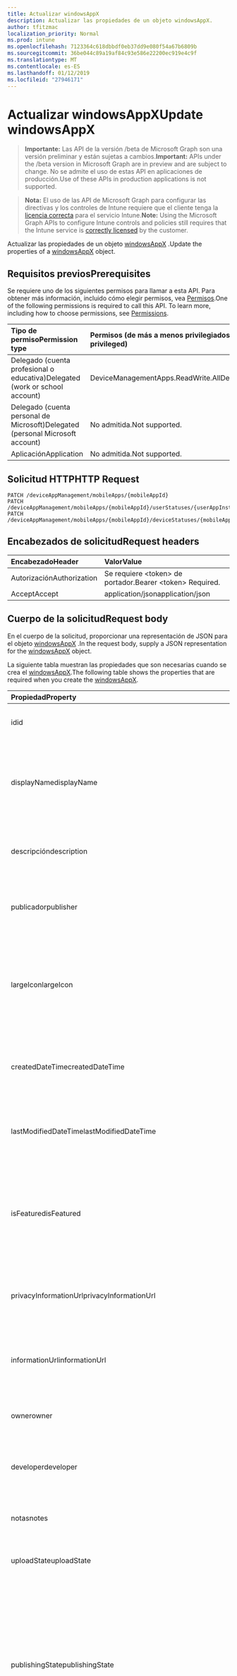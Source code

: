 ```yaml
---
title: Actualizar windowsAppX
description: Actualizar las propiedades de un objeto windowsAppX.
author: tfitzmac
localization_priority: Normal
ms.prod: intune
ms.openlocfilehash: 7123364c618dbbdf0eb37dd9e080f54a67b6809b
ms.sourcegitcommit: 36be044c89a19af84c93e586e22200ec919e4c9f
ms.translationtype: MT
ms.contentlocale: es-ES
ms.lasthandoff: 01/12/2019
ms.locfileid: "27946171"
---
```

# <a name="update-windowsappx"></a><span data-ttu-id="45a0b-103">Actualizar windowsAppX</span><span class="sxs-lookup"><span data-stu-id="45a0b-103">Update windowsAppX</span></span>

> <span data-ttu-id="45a0b-104">**Importante:** Las API de la versión /beta de Microsoft Graph son una versión preliminar y están sujetas a cambios.</span><span class="sxs-lookup"><span data-stu-id="45a0b-104">**Important:** APIs under the /beta version in Microsoft Graph are in preview and are subject to change.</span></span> <span data-ttu-id="45a0b-105">No se admite el uso de estas API en aplicaciones de producción.</span><span class="sxs-lookup"><span data-stu-id="45a0b-105">Use of these APIs in production applications is not supported.</span></span>

> <span data-ttu-id="45a0b-106">**Nota:** El uso de las API de Microsoft Graph para configurar las directivas y los controles de Intune requiere que el cliente tenga la [licencia correcta](https://go.microsoft.com/fwlink/?linkid=839381) para el servicio Intune.</span><span class="sxs-lookup"><span data-stu-id="45a0b-106">**Note:** Using the Microsoft Graph APIs to configure Intune controls and policies still requires that the Intune service is [correctly licensed](https://go.microsoft.com/fwlink/?linkid=839381) by the customer.</span></span>

<span data-ttu-id="45a0b-107">Actualizar las propiedades de un objeto [windowsAppX](../resources/intune-apps-windowsappx.md) .</span><span class="sxs-lookup"><span data-stu-id="45a0b-107">Update the properties of a [windowsAppX](../resources/intune-apps-windowsappx.md) object.</span></span>
## <a name="prerequisites"></a><span data-ttu-id="45a0b-108">Requisitos previos</span><span class="sxs-lookup"><span data-stu-id="45a0b-108">Prerequisites</span></span>
<span data-ttu-id="45a0b-p102">Se requiere uno de los siguientes permisos para llamar a esta API. Para obtener más información, incluido cómo elegir permisos, vea [Permisos](/graph/permissions-reference).</span><span class="sxs-lookup"><span data-stu-id="45a0b-p102">One of the following permissions is required to call this API. To learn more, including how to choose permissions, see [Permissions](/graph/permissions-reference).</span></span>

|<span data-ttu-id="45a0b-111">Tipo de permiso</span><span class="sxs-lookup"><span data-stu-id="45a0b-111">Permission type</span></span>|<span data-ttu-id="45a0b-112">Permisos (de más a menos privilegiados)</span><span class="sxs-lookup"><span data-stu-id="45a0b-112">Permissions (from most to least privileged)</span></span>|
|:---|:---|
|<span data-ttu-id="45a0b-113">Delegado (cuenta profesional o educativa)</span><span class="sxs-lookup"><span data-stu-id="45a0b-113">Delegated (work or school account)</span></span>|<span data-ttu-id="45a0b-114">DeviceManagementApps.ReadWrite.All</span><span class="sxs-lookup"><span data-stu-id="45a0b-114">DeviceManagementApps.ReadWrite.All</span></span>|
|<span data-ttu-id="45a0b-115">Delegado (cuenta personal de Microsoft)</span><span class="sxs-lookup"><span data-stu-id="45a0b-115">Delegated (personal Microsoft account)</span></span>|<span data-ttu-id="45a0b-116">No admitida.</span><span class="sxs-lookup"><span data-stu-id="45a0b-116">Not supported.</span></span>|
|<span data-ttu-id="45a0b-117">Aplicación</span><span class="sxs-lookup"><span data-stu-id="45a0b-117">Application</span></span>|<span data-ttu-id="45a0b-118">No admitida.</span><span class="sxs-lookup"><span data-stu-id="45a0b-118">Not supported.</span></span>|

## <a name="http-request"></a><span data-ttu-id="45a0b-119">Solicitud HTTP</span><span class="sxs-lookup"><span data-stu-id="45a0b-119">HTTP Request</span></span>
<!-- {
  "blockType": "ignored"
}
-->
``` http
PATCH /deviceAppManagement/mobileApps/{mobileAppId}
PATCH /deviceAppManagement/mobileApps/{mobileAppId}/userStatuses/{userAppInstallStatusId}/app
PATCH /deviceAppManagement/mobileApps/{mobileAppId}/deviceStatuses/{mobileAppInstallStatusId}/app
```

## <a name="request-headers"></a><span data-ttu-id="45a0b-120">Encabezados de solicitud</span><span class="sxs-lookup"><span data-stu-id="45a0b-120">Request headers</span></span>
|<span data-ttu-id="45a0b-121">Encabezado</span><span class="sxs-lookup"><span data-stu-id="45a0b-121">Header</span></span>|<span data-ttu-id="45a0b-122">Valor</span><span class="sxs-lookup"><span data-stu-id="45a0b-122">Value</span></span>|
|:---|:---|
|<span data-ttu-id="45a0b-123">Autorización</span><span class="sxs-lookup"><span data-stu-id="45a0b-123">Authorization</span></span>|<span data-ttu-id="45a0b-124">Se requiere &lt;token&gt; de portador.</span><span class="sxs-lookup"><span data-stu-id="45a0b-124">Bearer &lt;token&gt; Required.</span></span>|
|<span data-ttu-id="45a0b-125">Accept</span><span class="sxs-lookup"><span data-stu-id="45a0b-125">Accept</span></span>|<span data-ttu-id="45a0b-126">application/json</span><span class="sxs-lookup"><span data-stu-id="45a0b-126">application/json</span></span>|

## <a name="request-body"></a><span data-ttu-id="45a0b-127">Cuerpo de la solicitud</span><span class="sxs-lookup"><span data-stu-id="45a0b-127">Request body</span></span>
<span data-ttu-id="45a0b-128">En el cuerpo de la solicitud, proporcionar una representación de JSON para el objeto [windowsAppX](../resources/intune-apps-windowsappx.md) .</span><span class="sxs-lookup"><span data-stu-id="45a0b-128">In the request body, supply a JSON representation for the [windowsAppX](../resources/intune-apps-windowsappx.md) object.</span></span>

<span data-ttu-id="45a0b-129">La siguiente tabla muestran las propiedades que son necesarias cuando se crea el [windowsAppX](../resources/intune-apps-windowsappx.md).</span><span class="sxs-lookup"><span data-stu-id="45a0b-129">The following table shows the properties that are required when you create the [windowsAppX](../resources/intune-apps-windowsappx.md).</span></span>

|<span data-ttu-id="45a0b-130">Propiedad</span><span class="sxs-lookup"><span data-stu-id="45a0b-130">Property</span></span>|<span data-ttu-id="45a0b-131">Tipo</span><span class="sxs-lookup"><span data-stu-id="45a0b-131">Type</span></span>|<span data-ttu-id="45a0b-132">Descripción</span><span class="sxs-lookup"><span data-stu-id="45a0b-132">Description</span></span>|
|:---|:---|:---|
|<span data-ttu-id="45a0b-133">id</span><span class="sxs-lookup"><span data-stu-id="45a0b-133">id</span></span>|<span data-ttu-id="45a0b-134">Cadena</span><span class="sxs-lookup"><span data-stu-id="45a0b-134">String</span></span>|<span data-ttu-id="45a0b-135">Clave de la entidad.</span><span class="sxs-lookup"><span data-stu-id="45a0b-135">Key of the entity.</span></span> <span data-ttu-id="45a0b-136">Heredado de [mobileApp](../resources/intune-apps-mobileapp.md).</span><span class="sxs-lookup"><span data-stu-id="45a0b-136">Inherited from [mobileApp](../resources/intune-apps-mobileapp.md)</span></span>|
|<span data-ttu-id="45a0b-137">displayName</span><span class="sxs-lookup"><span data-stu-id="45a0b-137">displayName</span></span>|<span data-ttu-id="45a0b-138">Cadena</span><span class="sxs-lookup"><span data-stu-id="45a0b-138">String</span></span>|<span data-ttu-id="45a0b-139">Título de la aplicación importado o proporcionado por el administrador.</span><span class="sxs-lookup"><span data-stu-id="45a0b-139">The admin provided or imported title of the app.</span></span> <span data-ttu-id="45a0b-140">Heredado de [mobileApp](../resources/intune-apps-mobileapp.md).</span><span class="sxs-lookup"><span data-stu-id="45a0b-140">Inherited from [mobileApp](../resources/intune-apps-mobileapp.md)</span></span>|
|<span data-ttu-id="45a0b-141">descripción</span><span class="sxs-lookup"><span data-stu-id="45a0b-141">description</span></span>|<span data-ttu-id="45a0b-142">Cadena</span><span class="sxs-lookup"><span data-stu-id="45a0b-142">String</span></span>|<span data-ttu-id="45a0b-143">Descripción de la aplicación.</span><span class="sxs-lookup"><span data-stu-id="45a0b-143">The description of the app.</span></span> <span data-ttu-id="45a0b-144">Heredado de [mobileApp](../resources/intune-apps-mobileapp.md).</span><span class="sxs-lookup"><span data-stu-id="45a0b-144">Inherited from [mobileApp](../resources/intune-apps-mobileapp.md)</span></span>|
|<span data-ttu-id="45a0b-145">publicador</span><span class="sxs-lookup"><span data-stu-id="45a0b-145">publisher</span></span>|<span data-ttu-id="45a0b-146">Cadena</span><span class="sxs-lookup"><span data-stu-id="45a0b-146">String</span></span>|<span data-ttu-id="45a0b-147">Publicador de la aplicación.</span><span class="sxs-lookup"><span data-stu-id="45a0b-147">The publisher of the app.</span></span> <span data-ttu-id="45a0b-148">Heredado de [mobileApp](../resources/intune-apps-mobileapp.md).</span><span class="sxs-lookup"><span data-stu-id="45a0b-148">Inherited from [mobileApp](../resources/intune-apps-mobileapp.md)</span></span>|
|<span data-ttu-id="45a0b-149">largeIcon</span><span class="sxs-lookup"><span data-stu-id="45a0b-149">largeIcon</span></span>|[<span data-ttu-id="45a0b-150">mimeContent</span><span class="sxs-lookup"><span data-stu-id="45a0b-150">mimeContent</span></span>](../resources/intune-shared-mimecontent.md)|<span data-ttu-id="45a0b-151">Icono grande que se mostrará en los detalles de la aplicación y se usa para cargar el icono.</span><span class="sxs-lookup"><span data-stu-id="45a0b-151">The large icon, to be displayed in the app details and used for upload of the icon.</span></span> <span data-ttu-id="45a0b-152">Heredado de [mobileApp](../resources/intune-apps-mobileapp.md).</span><span class="sxs-lookup"><span data-stu-id="45a0b-152">Inherited from [mobileApp](../resources/intune-apps-mobileapp.md)</span></span>|
|<span data-ttu-id="45a0b-153">createdDateTime</span><span class="sxs-lookup"><span data-stu-id="45a0b-153">createdDateTime</span></span>|<span data-ttu-id="45a0b-154">DateTimeOffset</span><span class="sxs-lookup"><span data-stu-id="45a0b-154">DateTimeOffset</span></span>|<span data-ttu-id="45a0b-155">Fecha y hora de creación de la aplicación.</span><span class="sxs-lookup"><span data-stu-id="45a0b-155">The date and time the app was created.</span></span> <span data-ttu-id="45a0b-156">Heredado de [mobileApp](../resources/intune-apps-mobileapp.md).</span><span class="sxs-lookup"><span data-stu-id="45a0b-156">Inherited from [mobileApp](../resources/intune-apps-mobileapp.md)</span></span>|
|<span data-ttu-id="45a0b-157">lastModifiedDateTime</span><span class="sxs-lookup"><span data-stu-id="45a0b-157">lastModifiedDateTime</span></span>|<span data-ttu-id="45a0b-158">DateTimeOffset</span><span class="sxs-lookup"><span data-stu-id="45a0b-158">DateTimeOffset</span></span>|<span data-ttu-id="45a0b-159">Fecha y hora de la última modificación de la aplicación.</span><span class="sxs-lookup"><span data-stu-id="45a0b-159">The date and time the app was last modified.</span></span> <span data-ttu-id="45a0b-160">Heredado de [mobileApp](../resources/intune-apps-mobileapp.md).</span><span class="sxs-lookup"><span data-stu-id="45a0b-160">Inherited from [mobileApp](../resources/intune-apps-mobileapp.md)</span></span>|
|<span data-ttu-id="45a0b-161">isFeatured</span><span class="sxs-lookup"><span data-stu-id="45a0b-161">isFeatured</span></span>|<span data-ttu-id="45a0b-162">Booleano</span><span class="sxs-lookup"><span data-stu-id="45a0b-162">Boolean</span></span>|<span data-ttu-id="45a0b-163">Valor que indica si el administrador ha marcado la aplicación como destacada. Heredado de [mobileApp](../resources/intune-apps-mobileapp.md).</span><span class="sxs-lookup"><span data-stu-id="45a0b-163">The value indicating whether the app is marked as featured by the admin. Inherited from [mobileApp](../resources/intune-apps-mobileapp.md)</span></span>|
|<span data-ttu-id="45a0b-164">privacyInformationUrl</span><span class="sxs-lookup"><span data-stu-id="45a0b-164">privacyInformationUrl</span></span>|<span data-ttu-id="45a0b-165">Cadena</span><span class="sxs-lookup"><span data-stu-id="45a0b-165">String</span></span>|<span data-ttu-id="45a0b-166">La dirección URL de la declaración de privacidad.</span><span class="sxs-lookup"><span data-stu-id="45a0b-166">The privacy statement Url.</span></span> <span data-ttu-id="45a0b-167">Heredado de [mobileApp](../resources/intune-apps-mobileapp.md).</span><span class="sxs-lookup"><span data-stu-id="45a0b-167">Inherited from [mobileApp](../resources/intune-apps-mobileapp.md)</span></span>|
|<span data-ttu-id="45a0b-168">informationUrl</span><span class="sxs-lookup"><span data-stu-id="45a0b-168">informationUrl</span></span>|<span data-ttu-id="45a0b-169">Cadena</span><span class="sxs-lookup"><span data-stu-id="45a0b-169">String</span></span>|<span data-ttu-id="45a0b-170">La dirección URL para obtener más información.</span><span class="sxs-lookup"><span data-stu-id="45a0b-170">The more information Url.</span></span> <span data-ttu-id="45a0b-171">Heredado de [mobileApp](../resources/intune-apps-mobileapp.md).</span><span class="sxs-lookup"><span data-stu-id="45a0b-171">Inherited from [mobileApp](../resources/intune-apps-mobileapp.md)</span></span>|
|<span data-ttu-id="45a0b-172">owner</span><span class="sxs-lookup"><span data-stu-id="45a0b-172">owner</span></span>|<span data-ttu-id="45a0b-173">Cadena</span><span class="sxs-lookup"><span data-stu-id="45a0b-173">String</span></span>|<span data-ttu-id="45a0b-174">Propietario de la aplicación.</span><span class="sxs-lookup"><span data-stu-id="45a0b-174">The owner of the app.</span></span> <span data-ttu-id="45a0b-175">Heredado de [mobileApp](../resources/intune-apps-mobileapp.md).</span><span class="sxs-lookup"><span data-stu-id="45a0b-175">Inherited from [mobileApp](../resources/intune-apps-mobileapp.md)</span></span>|
|<span data-ttu-id="45a0b-176">developer</span><span class="sxs-lookup"><span data-stu-id="45a0b-176">developer</span></span>|<span data-ttu-id="45a0b-177">Cadena</span><span class="sxs-lookup"><span data-stu-id="45a0b-177">String</span></span>|<span data-ttu-id="45a0b-178">Desarrollador de la aplicación.</span><span class="sxs-lookup"><span data-stu-id="45a0b-178">The developer of the app.</span></span> <span data-ttu-id="45a0b-179">Heredado de [mobileApp](../resources/intune-apps-mobileapp.md).</span><span class="sxs-lookup"><span data-stu-id="45a0b-179">Inherited from [mobileApp](../resources/intune-apps-mobileapp.md)</span></span>|
|<span data-ttu-id="45a0b-180">notas</span><span class="sxs-lookup"><span data-stu-id="45a0b-180">notes</span></span>|<span data-ttu-id="45a0b-181">Cadena</span><span class="sxs-lookup"><span data-stu-id="45a0b-181">String</span></span>|<span data-ttu-id="45a0b-182">Notas de la aplicación.</span><span class="sxs-lookup"><span data-stu-id="45a0b-182">Notes for the app.</span></span> <span data-ttu-id="45a0b-183">Heredado de [mobileApp](../resources/intune-apps-mobileapp.md).</span><span class="sxs-lookup"><span data-stu-id="45a0b-183">Inherited from [mobileApp](../resources/intune-apps-mobileapp.md)</span></span>|
|<span data-ttu-id="45a0b-184">uploadState</span><span class="sxs-lookup"><span data-stu-id="45a0b-184">uploadState</span></span>|<span data-ttu-id="45a0b-185">Int32</span><span class="sxs-lookup"><span data-stu-id="45a0b-185">Int32</span></span>|<span data-ttu-id="45a0b-186">El estado de carga.</span><span class="sxs-lookup"><span data-stu-id="45a0b-186">The upload state.</span></span> <span data-ttu-id="45a0b-187">Heredado de [mobileApp](../resources/intune-apps-mobileapp.md).</span><span class="sxs-lookup"><span data-stu-id="45a0b-187">Inherited from [mobileApp](../resources/intune-apps-mobileapp.md)</span></span>|
|<span data-ttu-id="45a0b-188">publishingState</span><span class="sxs-lookup"><span data-stu-id="45a0b-188">publishingState</span></span>|[<span data-ttu-id="45a0b-189">mobileAppPublishingState</span><span class="sxs-lookup"><span data-stu-id="45a0b-189">mobileAppPublishingState</span></span>](../resources/intune-apps-mobileapppublishingstate.md)|<span data-ttu-id="45a0b-190">Estado de publicación de la aplicación.</span><span class="sxs-lookup"><span data-stu-id="45a0b-190">The publishing state for the app.</span></span> <span data-ttu-id="45a0b-191">La aplicación no puede asignarse a menos que se publique.</span><span class="sxs-lookup"><span data-stu-id="45a0b-191">The app cannot be assigned unless the app is published.</span></span> <span data-ttu-id="45a0b-192">Se hereda de [mobileApp](../resources/intune-apps-mobileapp.md).</span><span class="sxs-lookup"><span data-stu-id="45a0b-192">Inherited from [mobileApp](../resources/intune-apps-mobileapp.md).</span></span> <span data-ttu-id="45a0b-193">Los valores posibles son: `notPublished`, `processing` y `published`.</span><span class="sxs-lookup"><span data-stu-id="45a0b-193">Possible values are: `notPublished`, `processing`, `published`.</span></span>|
|<span data-ttu-id="45a0b-194">committedContentVersion</span><span class="sxs-lookup"><span data-stu-id="45a0b-194">committedContentVersion</span></span>|<span data-ttu-id="45a0b-195">Cadena</span><span class="sxs-lookup"><span data-stu-id="45a0b-195">String</span></span>|<span data-ttu-id="45a0b-196">Versión interna del contenido confirmado.</span><span class="sxs-lookup"><span data-stu-id="45a0b-196">The internal committed content version.</span></span> <span data-ttu-id="45a0b-197">Heredado de [mobileLobApp](../resources/intune-apps-mobilelobapp.md).</span><span class="sxs-lookup"><span data-stu-id="45a0b-197">Inherited from [mobileLobApp](../resources/intune-apps-mobilelobapp.md)</span></span>|
|<span data-ttu-id="45a0b-198">fileName</span><span class="sxs-lookup"><span data-stu-id="45a0b-198">fileName</span></span>|<span data-ttu-id="45a0b-199">Cadena</span><span class="sxs-lookup"><span data-stu-id="45a0b-199">String</span></span>|<span data-ttu-id="45a0b-200">Nombre del archivo de la aplicación de LOB principal.</span><span class="sxs-lookup"><span data-stu-id="45a0b-200">The name of the main Lob application file.</span></span> <span data-ttu-id="45a0b-201">Heredado de [mobileLobApp](../resources/intune-apps-mobilelobapp.md).</span><span class="sxs-lookup"><span data-stu-id="45a0b-201">Inherited from [mobileLobApp](../resources/intune-apps-mobilelobapp.md)</span></span>|
|<span data-ttu-id="45a0b-202">size</span><span class="sxs-lookup"><span data-stu-id="45a0b-202">size</span></span>|<span data-ttu-id="45a0b-203">Int64</span><span class="sxs-lookup"><span data-stu-id="45a0b-203">Int64</span></span>|<span data-ttu-id="45a0b-204">Tamaño total, incluidos todos los archivos cargados.</span><span class="sxs-lookup"><span data-stu-id="45a0b-204">The total size, including all uploaded files.</span></span> <span data-ttu-id="45a0b-205">Heredado de [mobileLobApp](../resources/intune-apps-mobilelobapp.md).</span><span class="sxs-lookup"><span data-stu-id="45a0b-205">Inherited from [mobileLobApp](../resources/intune-apps-mobilelobapp.md)</span></span>|
|<span data-ttu-id="45a0b-206">applicableArchitectures</span><span class="sxs-lookup"><span data-stu-id="45a0b-206">applicableArchitectures</span></span>|[<span data-ttu-id="45a0b-207">windowsArchitecture</span><span class="sxs-lookup"><span data-stu-id="45a0b-207">windowsArchitecture</span></span>](../resources/intune-apps-windowsarchitecture.md)|<span data-ttu-id="45a0b-208">Arquitecturas de Windows en las que se puede ejecutar esta aplicación.</span><span class="sxs-lookup"><span data-stu-id="45a0b-208">The Windows architecture(s) for which this app can run on.</span></span> <span data-ttu-id="45a0b-209">Los valores posibles son: `none`, `x86`, `x64`, `arm` y `neutral`.</span><span class="sxs-lookup"><span data-stu-id="45a0b-209">Possible values are: `none`, `x86`, `x64`, `arm`, `neutral`.</span></span>|
|<span data-ttu-id="45a0b-210">identityName</span><span class="sxs-lookup"><span data-stu-id="45a0b-210">identityName</span></span>|<span data-ttu-id="45a0b-211">Cadena</span><span class="sxs-lookup"><span data-stu-id="45a0b-211">String</span></span>|<span data-ttu-id="45a0b-212">Nombre de la identidad.</span><span class="sxs-lookup"><span data-stu-id="45a0b-212">The Identity Name.</span></span>|
|<span data-ttu-id="45a0b-213">identityPublisherHash</span><span class="sxs-lookup"><span data-stu-id="45a0b-213">identityPublisherHash</span></span>|<span data-ttu-id="45a0b-214">Cadena</span><span class="sxs-lookup"><span data-stu-id="45a0b-214">String</span></span>|<span data-ttu-id="45a0b-215">Hash del publicador de identidad.</span><span class="sxs-lookup"><span data-stu-id="45a0b-215">The Identity Publisher Hash.</span></span>|
|<span data-ttu-id="45a0b-216">identityResourceIdentifier</span><span class="sxs-lookup"><span data-stu-id="45a0b-216">identityResourceIdentifier</span></span>|<span data-ttu-id="45a0b-217">Cadena</span><span class="sxs-lookup"><span data-stu-id="45a0b-217">String</span></span>|<span data-ttu-id="45a0b-218">Identificador del recurso de identidad.</span><span class="sxs-lookup"><span data-stu-id="45a0b-218">The Identity Resource Identifier.</span></span>|
|<span data-ttu-id="45a0b-219">isBundle</span><span class="sxs-lookup"><span data-stu-id="45a0b-219">isBundle</span></span>|<span data-ttu-id="45a0b-220">Booleano</span><span class="sxs-lookup"><span data-stu-id="45a0b-220">Boolean</span></span>|<span data-ttu-id="45a0b-221">Indica si la aplicación es una agrupación.</span><span class="sxs-lookup"><span data-stu-id="45a0b-221">Whether or not the app is a bundle.</span></span>|
|<span data-ttu-id="45a0b-222">minimumSupportedOperatingSystem</span><span class="sxs-lookup"><span data-stu-id="45a0b-222">minimumSupportedOperatingSystem</span></span>|[<span data-ttu-id="45a0b-223">windowsMinimumOperatingSystem</span><span class="sxs-lookup"><span data-stu-id="45a0b-223">windowsMinimumOperatingSystem</span></span>](../resources/intune-apps-windowsminimumoperatingsystem.md)|<span data-ttu-id="45a0b-224">Valor del sistema operativo mínimo aplicable.</span><span class="sxs-lookup"><span data-stu-id="45a0b-224">The value for the minimum applicable operating system.</span></span>|
|<span data-ttu-id="45a0b-225">identityVersion</span><span class="sxs-lookup"><span data-stu-id="45a0b-225">identityVersion</span></span>|<span data-ttu-id="45a0b-226">Cadena</span><span class="sxs-lookup"><span data-stu-id="45a0b-226">String</span></span>|<span data-ttu-id="45a0b-227">Versión de la identidad.</span><span class="sxs-lookup"><span data-stu-id="45a0b-227">The identity version.</span></span>|



## <a name="response"></a><span data-ttu-id="45a0b-228">Respuesta</span><span class="sxs-lookup"><span data-stu-id="45a0b-228">Response</span></span>
<span data-ttu-id="45a0b-229">Si tiene éxito, este método devuelve una `200 OK` código de respuesta y un objeto actualizado [windowsAppX](../resources/intune-apps-windowsappx.md) en el cuerpo de la respuesta.</span><span class="sxs-lookup"><span data-stu-id="45a0b-229">If successful, this method returns a `200 OK` response code and an updated [windowsAppX](../resources/intune-apps-windowsappx.md) object in the response body.</span></span>

## <a name="example"></a><span data-ttu-id="45a0b-230">Ejemplo</span><span class="sxs-lookup"><span data-stu-id="45a0b-230">Example</span></span>
### <a name="request"></a><span data-ttu-id="45a0b-231">Solicitud</span><span class="sxs-lookup"><span data-stu-id="45a0b-231">Request</span></span>
<span data-ttu-id="45a0b-232">Aquí tiene un ejemplo de la solicitud.</span><span class="sxs-lookup"><span data-stu-id="45a0b-232">Here is an example of the request.</span></span>
``` http
PATCH https://graph.microsoft.com/beta/deviceAppManagement/mobileApps/{mobileAppId}
Content-type: application/json
Content-length: 1269

{
  "displayName": "Display Name value",
  "description": "Description value",
  "publisher": "Publisher value",
  "largeIcon": {
    "@odata.type": "microsoft.graph.mimeContent",
    "type": "Type value",
    "value": "dmFsdWU="
  },
  "lastModifiedDateTime": "2017-01-01T00:00:35.1329464-08:00",
  "isFeatured": true,
  "privacyInformationUrl": "https://example.com/privacyInformationUrl/",
  "informationUrl": "https://example.com/informationUrl/",
  "owner": "Owner value",
  "developer": "Developer value",
  "notes": "Notes value",
  "uploadState": 11,
  "publishingState": "processing",
  "committedContentVersion": "Committed Content Version value",
  "fileName": "File Name value",
  "size": 4,
  "applicableArchitectures": "x86",
  "identityName": "Identity Name value",
  "identityPublisherHash": "Identity Publisher Hash value",
  "identityResourceIdentifier": "Identity Resource Identifier value",
  "isBundle": true,
  "minimumSupportedOperatingSystem": {
    "@odata.type": "microsoft.graph.windowsMinimumOperatingSystem",
    "v8_0": true,
    "v8_1": true,
    "v10_0": true,
    "v10_1607": true,
    "v10_1703": true,
    "v10_1709": true,
    "v10_1803": true
  },
  "identityVersion": "Identity Version value"
}
```

### <a name="response"></a><span data-ttu-id="45a0b-233">Respuesta</span><span class="sxs-lookup"><span data-stu-id="45a0b-233">Response</span></span>
<span data-ttu-id="45a0b-p121">Aquí tiene un ejemplo de la respuesta. Nota: Puede que el objeto de respuesta que aparece aquí se trunque para abreviar. Todas las propiedades se devolverán de una llamada real.</span><span class="sxs-lookup"><span data-stu-id="45a0b-p121">Here is an example of the response. Note: The response object shown here may be truncated for brevity. All of the properties will be returned from an actual call.</span></span>
``` http
HTTP/1.1 200 OK
Content-Type: application/json
Content-Length: 1427

{
  "@odata.type": "#microsoft.graph.windowsAppX",
  "id": "b5179a93-9a93-b517-939a-17b5939a17b5",
  "displayName": "Display Name value",
  "description": "Description value",
  "publisher": "Publisher value",
  "largeIcon": {
    "@odata.type": "microsoft.graph.mimeContent",
    "type": "Type value",
    "value": "dmFsdWU="
  },
  "createdDateTime": "2017-01-01T00:02:43.5775965-08:00",
  "lastModifiedDateTime": "2017-01-01T00:00:35.1329464-08:00",
  "isFeatured": true,
  "privacyInformationUrl": "https://example.com/privacyInformationUrl/",
  "informationUrl": "https://example.com/informationUrl/",
  "owner": "Owner value",
  "developer": "Developer value",
  "notes": "Notes value",
  "uploadState": 11,
  "publishingState": "processing",
  "committedContentVersion": "Committed Content Version value",
  "fileName": "File Name value",
  "size": 4,
  "applicableArchitectures": "x86",
  "identityName": "Identity Name value",
  "identityPublisherHash": "Identity Publisher Hash value",
  "identityResourceIdentifier": "Identity Resource Identifier value",
  "isBundle": true,
  "minimumSupportedOperatingSystem": {
    "@odata.type": "microsoft.graph.windowsMinimumOperatingSystem",
    "v8_0": true,
    "v8_1": true,
    "v10_0": true,
    "v10_1607": true,
    "v10_1703": true,
    "v10_1709": true,
    "v10_1803": true
  },
  "identityVersion": "Identity Version value"
}
```





